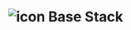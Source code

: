 # ![][stack] Base Stack

[stack]: https://raw.githubusercontent.com/neobip/shellStack/9e16cda784a8da92336c3f090f1974c26d256c3a/media/stack.svg?0 "icon"
